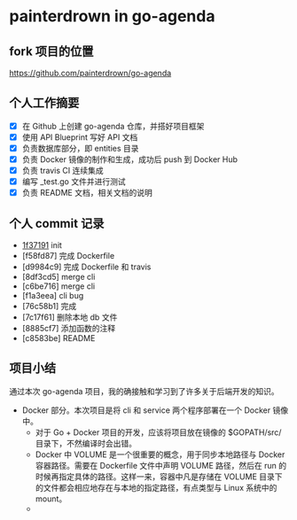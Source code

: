 # painterdrown in go-agenda

## fork 项目的位置

https://github.com/painterdrown/go-agenda

## 个人工作摘要

+ [x] 在 Github 上创建 go-agenda 仓库，并搭好项目框架
+ [x] 使用 API Blueprint 写好 API 文档
+ [x] 负责数据库部分，即 entities 目录
+ [x] 负责 Docker 镜像的制作和生成，成功后 push 到 Docker Hub
+ [x] 负责 travis CI 连续集成
+ [x] 编写 _test.go 文件并进行测试
+ [x] 负责 README 文档，相关文档的说明

## 个人 commit 记录

+ [1f37191](https://github.com/painterdrown/go-agenda/commit/1f37191) init
+ [f58fd87] 完成 Dockerfile
+ [d9984c9] 完成 Dockerfile 和 travis
+ [8df3cd5] merge cli
+ [c6be716] merge cli
+ [f1a3eea] cli bug
+ [76c58b1] 完成
+ [7c17f61] 删除本地 db 文件
+ [8885cf7] 添加函数的注释
+ [c8583be] README

## 项目小结

通过本次 go-agenda 项目，我的确接触和学习到了许多关于后端开发的知识。

+ Docker 部分。本次项目是将 cli 和 service 两个程序部署在一个 Docker 镜像中。
  + 对于 Go + Docker 项目的开发，应该将项目放在镜像的 $GOPATH/src/ 目录下，不然编译时会出错。
  + Docker 中 VOLUME 是一个很重要的概念，用于同步本地路径与 Docker 容器路径。需要在 Dockerfile 文件中声明 VOLUME 路径，然后在 run 的时候再指定具体的路径。这样一来，容器中凡是存储在 VOLUME 目录下的文件都会相应地存在与本地的指定路径，有点类型与 Linux 系统中的 mount。
  + 